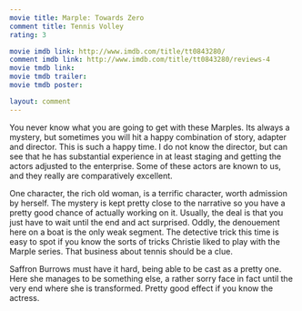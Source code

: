 ```yaml
---
movie title: Marple: Towards Zero
comment title: Tennis Volley
rating: 3

movie imdb link: http://www.imdb.com/title/tt0843280/
comment imdb link: http://www.imdb.com/title/tt0843280/reviews-4
movie tmdb link: 
movie tmdb trailer: 
movie tmdb poster: 

layout: comment
---
```


You never know what you are going to get with these Marples. Its always a mystery, but sometimes you will hit a happy combination of story, adapter and director. This is such a happy time. I do not know the director, but can see that he has substantial experience in at least staging and getting the actors adjusted to the enterprise. Some of these actors are known to us, and they really are comparatively excellent.

One character, the rich old woman, is a terrific character, worth admission by herself. The mystery is kept pretty close to the narrative so you have a pretty good chance of actually working on it. Usually, the deal is that you just have to wait until the end and act surprised. Oddly, the denouement here on a boat is the only weak segment. The detective trick this time is easy to spot if you know the sorts of tricks Christie liked to play with the Marple series. That business about tennis should be a clue.

Saffron Burrows must have it hard, being able to be cast as a pretty one. Here she manages to be something else, a rather sorry face in fact until the very end where she is transformed. Pretty good effect if you know the actress.